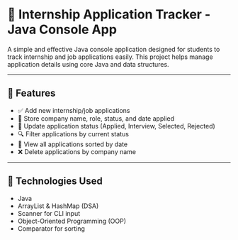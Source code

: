 # 💼 Internship Application Tracker - Java Console App

A simple and effective Java console application designed for students to track internship and job applications easily. This project helps manage application details using core Java and data structures.

---

## 🚀 Features

- ✅ Add new internship/job applications
- 📝 Store company name, role, status, and date applied
- 🔁 Update application status (Applied, Interview, Selected, Rejected)
- 🔍 Filter applications by current status
- 📄 View all applications sorted by date
- ❌ Delete applications by company name

---

## 🧰 Technologies Used

- Java
- ArrayList & HashMap (DSA)
- Scanner for CLI input
- Object-Oriented Programming (OOP)
- Comparator for sorting


